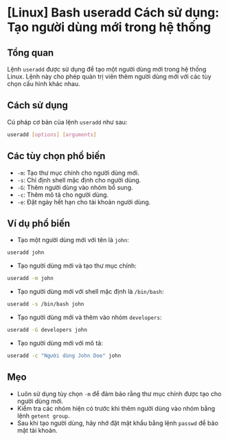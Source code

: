 # [Linux] Bash useradd Cách sử dụng: Tạo người dùng mới trong hệ thống

## Tổng quan
Lệnh `useradd` được sử dụng để tạo một người dùng mới trong hệ thống Linux. Lệnh này cho phép quản trị viên thêm người dùng mới với các tùy chọn cấu hình khác nhau.

## Cách sử dụng
Cú pháp cơ bản của lệnh `useradd` như sau:

```bash
useradd [options] [arguments]
```

## Các tùy chọn phổ biến
- `-m`: Tạo thư mục chính cho người dùng mới.
- `-s`: Chỉ định shell mặc định cho người dùng.
- `-G`: Thêm người dùng vào nhóm bổ sung.
- `-c`: Thêm mô tả cho người dùng.
- `-e`: Đặt ngày hết hạn cho tài khoản người dùng.

## Ví dụ phổ biến
- Tạo một người dùng mới với tên là `john`:

```bash
useradd john
```

- Tạo người dùng mới và tạo thư mục chính:

```bash
useradd -m john
```

- Tạo người dùng mới với shell mặc định là `/bin/bash`:

```bash
useradd -s /bin/bash john
```

- Tạo người dùng mới và thêm vào nhóm `developers`:

```bash
useradd -G developers john
```

- Tạo người dùng mới với mô tả:

```bash
useradd -c "Người dùng John Doe" john
```

## Mẹo
- Luôn sử dụng tùy chọn `-m` để đảm bảo rằng thư mục chính được tạo cho người dùng mới.
- Kiểm tra các nhóm hiện có trước khi thêm người dùng vào nhóm bằng lệnh `getent group`.
- Sau khi tạo người dùng, hãy nhớ đặt mật khẩu bằng lệnh `passwd` để bảo mật tài khoản.